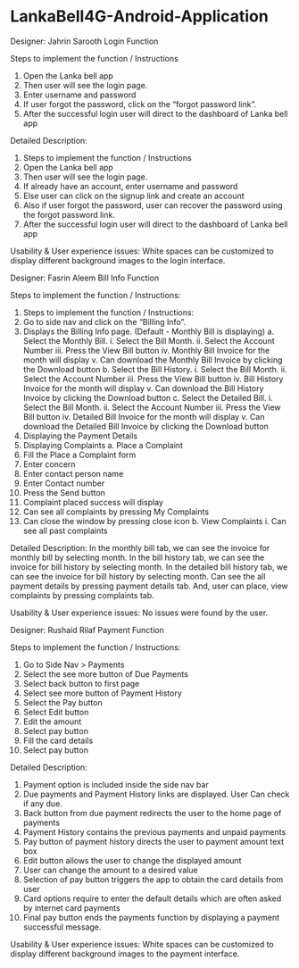 # LankaBell4G-Android-Application

Designer:	Jahrin Sarooth
Login Function

Steps to implement the function / Instructions
1.	Open the Lanka bell app
2.	Then user will see the login page.
3.	Enter username and password
4.	If user forgot the password, click on the “forgot password link”.
5.	After the successful login user will direct to the dashboard of Lanka bell app
 
Detailed Description: 
1.	Steps to implement the function / Instructions
2.	Open the Lanka bell app
3.	Then user will see the login page.
4.	If already have an account, enter username and password
5.	Else user can click on the signup link and create an account
6.	Also if user forgot the password, user can recover the password using the forgot password link.
7.	After the successful login user will direct to the dashboard of Lanka bell app

Usability & User experience issues: 
White spaces can be customized to display different background images to the login interface.




Designer:	Fasrin Aleem
Bill Info Function

Steps to implement the function / Instructions: 

1.	Steps to implement the function / Instructions: 
2.	Go to side nav and click on the “Billing Info”.
3.	Displays the Billing Info page. (Default - Monthly Bill is displaying)
a.		Select the Monthly Bill.
i.			Select the Bill Month.
ii.			Select the Account Number
iii.			Press the View Bill button
iv.			Monthly Bill Invoice for the month will display
v.			Can download the Monthly Bill Invoice by clicking the Download button
b.		Select the Bill History.
i.			Select the Bill Month.
ii.			Select the Account Number
iii.			Press the View Bill button
iv.			Bill History Invoice for the month will display
v.			Can download the Bill History Invoice by clicking the Download button
c.		Select the Detailed Bill.
i.			Select the Bill Month.
ii.			Select the Account Number
iii.			Press the View Bill button
iv.			Detailed Bill Invoice for the month will display
v.			Can download the Detailed Bill Invoice by clicking the Download button
4.	Displaying the Payment Details
5.	Displaying Complaints
a.	Place a Complaint
6.	Fill the Place a Complaint form
1.	Enter concern
2.	Enter contact person name
3.	Enter Contact number
4.	Press the Send button
5.	Complaint placed success will display
6.	Can see all complaints by pressing My Complaints
7.	Can close the window by pressing close icon
b.	View Complaints
i.	Can see all past complaints

Detailed Description: 
	In the monthly bill tab, we can see the invoice for monthly bill by selecting month. In the bill history tab, we can see the invoice for bill history by selecting month. In the detailed bill history tab, we can see the invoice for bill history by selecting month. Can see the all payment details by pressing payment details tab. And, user can place, view complaints by pressing complaints tab.

Usability & User experience issues: 
	No issues were found by the user.


Designer:	Rushaid Rilaf
Payment Function

Steps to implement the function / Instructions: 
1.	Go to Side Nav > Payments
2.	Select the see more button of Due Payments
3.	Select back button to first page
4.	Select see more button of Payment History
5.	Select the Pay button 
6.	Select Edit button 
7.	Edit the amount
8.	Select pay button 
9.	Fill the card details
10.	Select pay button

Detailed Description: 
1.	Payment option is included inside the side nav bar
2.	Due payments and Payment History links are displayed. User Can check if any due.
3.	Back button from due payment redirects the user to the home page of payments
4.	Payment History contains the previous payments and unpaid payments
5.	Pay button of payment history directs the user to payment amount text box
6.	Edit button allows the user to change the displayed amount 
7.	User can change the amount to a desired value
8.	Selection of pay button triggers the app to obtain the card details from user
9.	Card options require to enter the default details which are often asked by internet card payments
10.	Final pay button ends the payments function by displaying a payment successful message.


Usability & User experience issues: 
White spaces can be customized to display different background images to the payment interface.
